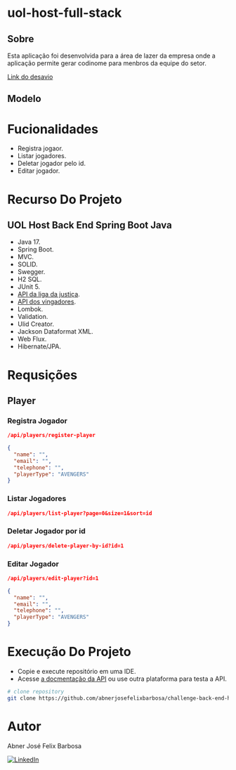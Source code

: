 # uol-host-full-stack

## Sobre

Esta aplicação foi desenvolvida para a área de lazer da empresa onde a aplicação permite gerar codinome para menbros da equipe do setor.

[Link do desavio](https://github.com/uolhost/test-backEnd-Java)

## Modelo

# Fucionalidades

- Registra jogaor.
- Listar jogadores.
- Deletar jogador pelo id.
- Editar jogador.

# Recurso Do Projeto 

## UOL Host Back End Spring Boot Java

- Java 17.
- Spring Boot.
- MVC.
- SOLID.
- Swegger.
- H2 SQL.
- JUnit 5.
- [API da liga da justiça](https://raw.githubusercontent.com/uolhost/test-backEnd-Java/master/referencias/liga_da_justica.xml).
- [API dos vingadores](https://raw.githubusercontent.com/uolhost/test-backEnd-Java/master/referencias/vingadores.json).
- Lombok.
- Validation.
- Ulid Creator.
- Jackson Dataformat XML.
- Web Flux.
- Hibernate/JPA.

# Requsições

## Player

### Registra Jogador

```json
/api/players/register-player

{
  "name": "",
  "email": "",
  "telephone": "",
  "playerType": "AVENGERS"
}
```

### Listar Jogadores

```json
/api/players/list-player?page=0&size=1&sort=id
```

### Deletar Jogador por id

```json
/api/players/delete-player-by-id?id=1
```

### Editar Jogador

```json
/api/players/edit-player?id=1

{
  "name": "",
  "email": "",
  "telephone": "",
  "playerType": "AVENGERS"
}
```

# Execução Do Projeto

- Copie e execute repositório em uma IDE.
- Acesse [a docmentação da API](http://localhost:8080/swagger-ui/index.html) ou use outra plataforma para testa a API.

```bash
# clone repository
git clone https://github.com/abnerjosefelixbarbosa/challenge-back-end-hit.git
```

# Autor

Abner José Felix Barbosa

[![LinkedIn](https://img.shields.io/badge/LinkedIn-0077B5?style=for-the-badge&logo=linkedin&logoColor=white)](https://www.linkedin.com/in/abner-jose-feliz-barbosa/)
